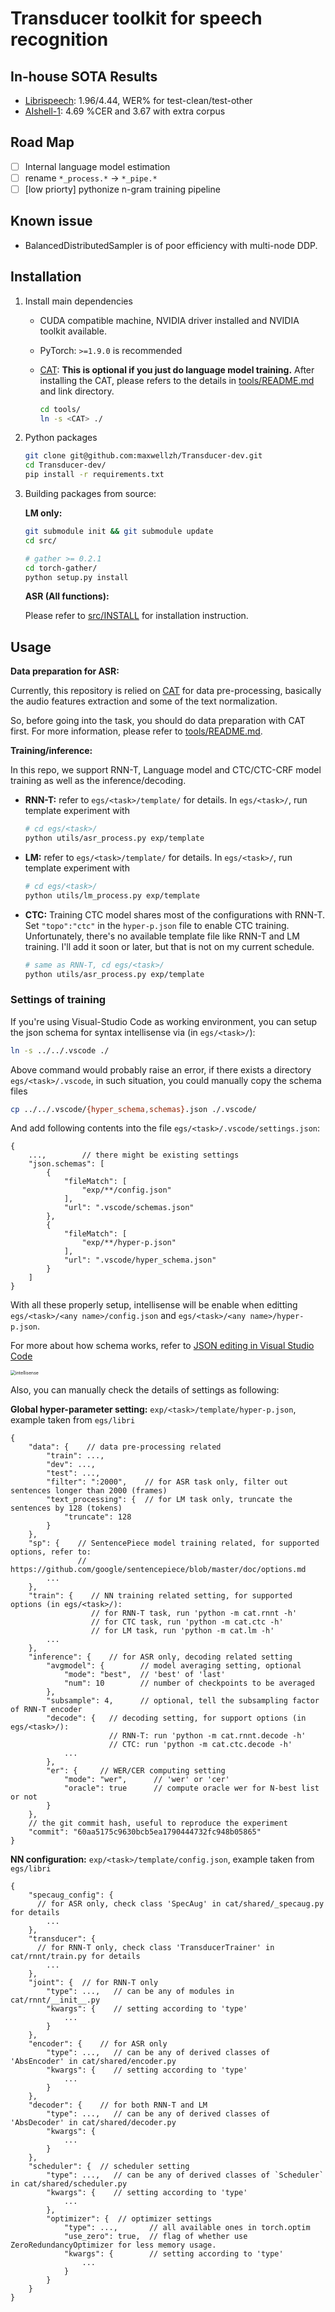 # Transducer toolkit for speech recognition

## In-house SOTA Results 

- [Librispeech](egs/libri): 1.96/4.44, WER% for test-clean/test-other
- [AIshell-1](egs/aishell): 4.69 %CER and 3.67 with extra corpus

## Road Map

- [ ] Internal language model estimation
- [ ] rename `*_process.*` -> `*_pipe.*`
- [ ] \[low priorty\] pythonize n-gram training pipeline

## Known issue

- BalancedDistributedSampler is of poor efficiency with multi-node DDP. 

## Installation

1. Install main dependencies
  
   - CUDA compatible machine, NVIDIA driver installed and NVIDIA toolkit available.
   - PyTorch: `>=1.9.0` is recommended
   - [CAT](https://github.com/thu-spmi/CAT): **This is optional if you just do language model training.** 
      After installing the CAT, please refers to the details in [tools/README.md](tools/README.md)
     and link directory.
     
      ```bash
      cd tools/
      ln -s <CAT> ./
      ```
   
2. Python packages

   ```bash
   git clone git@github.com:maxwellzh/Transducer-dev.git
   cd Transducer-dev/
   pip install -r requirements.txt
   ```

3. Building packages from source:

   **LM only:**
   
   ```bash
   git submodule init && git submodule update
   cd src/
   
   # gather >= 0.2.1
   cd torch-gather/
   python setup.py install
   ```
   
   **ASR (All functions):**
   
   Please refer to [src/INSTALL](src/INSTALL) for installation instruction.

## Usage

**Data preparation for ASR:**

Currently, this repository is relied on [CAT](https://github.com/thu-spmi/CAT) for data pre-processing, basically the audio features extraction and some of the text normalization.

So, before going into the task, you should do data preparation with CAT first. For more information, please refer to [tools/README.md](tools/README.md).

**Training/inference:**

In this repo, we support RNN-T, Language model and CTC/CTC-CRF model training as well as the inference/decoding.

- **RNN-T:** refer to `egs/<task>/template/` for details. In `egs/<task>/`, run template experiment with

  ```bash
  # cd egs/<task>/
  python utils/asr_process.py exp/template
  ```

- **LM:** refer to `egs/<task>/template/` for details. In `egs/<task>/`, run template experiment with

  ```bash
  # cd egs/<task>/
  python utils/lm_process.py exp/template
  ```

- **CTC:** Training CTC model shares most of the configurations with RNN-T. Set `"topo":"ctc"` in the `hyper-p.json` file to enable CTC training.
 Unfortunately, there's no available template file like RNN-T and LM training. 
 I'll add it soon or later, but that is not on my current schedule.

  ```bash
  # same as RNN-T, cd egs/<task>/
  python utils/asr_process.py exp/template
  ```

### Settings of training

If you're using Visual-Studio Code as working environment, you can setup the json schema for syntax intellisense via (in `egs/<task>/`):

```bash
ln -s ../../.vscode ./
```

Above command would probably raise an error, if there exists a directory `egs/<task>/.vscode`, in such situation, you could manually copy the schema files

```bash
cp ../../.vscode/{hyper_schema,schemas}.json ./.vscode/
```

And add following contents into the file `egs/<task>/.vscode/settings.json`:

```
{
    ...,		// there might be existing settings
    "json.schemas": [
        {
            "fileMatch": [
                "exp/**/config.json"
            ],
            "url": ".vscode/schemas.json"
        },
        {
            "fileMatch": [
                "exp/**/hyper-p.json"
            ],
            "url": ".vscode/hyper_schema.json"
        }
    ]
}
```

With all these properly setup, intellisense will be enable when editting `egs/<task>/<any name>/config.json` and `egs/<task>/<any name>/hyper-p.json`.

For more about how schema works, refer to [JSON editing in Visual Studio Code](https://code.visualstudio.com/docs/languages/json)

<img src="assets/intellisense.gif" alt="intellisense" style="zoom:50%;" />
  
Also, you can manually check the details of settings as following:

**Global hyper-parameter setting:** `exp/<task>/template/hyper-p.json`, example taken from `egs/libri`

```
{
    "data": {    // data pre-processing related
        "train": ...,
        "dev": ...,
        "test": ...,
        "filter": ":2000",    // for ASR task only, filter out sentences longer than 2000 (frames)
        "text_processing": {  // for LM task only, truncate the sentences by 128 (tokens)
            "truncate": 128
        }
    },
    "sp": {    // SentencePiece model training related, for supported options, refer to:
               // https://github.com/google/sentencepiece/blob/master/doc/options.md 
        ...
    },
    "train": {    // NN training related setting, for supported options (in egs/<task>/):
                  // for RNN-T task, run 'python -m cat.rnnt -h'
                  // for CTC task, run 'python -m cat.ctc -h'
                  // for LM task, run 'python -m cat.lm -h'
        ...
    },
    "inference": {    // for ASR only, decoding related setting
        "avgmodel": {        // model averaging setting, optional
            "mode": "best",  // 'best' of 'last'
            "num": 10        // number of checkpoints to be averaged
        },
        "subsample": 4,      // optional, tell the subsampling factor of RNN-T encoder
        "decode": {   // decoding setting, for support options (in egs/<task>/):
                      // RNN-T: run 'python -m cat.rnnt.decode -h'
                      // CTC: run 'python -m cat.ctc.decode -h'
            ...
        },
        "er": {		// WER/CER computing setting
            "mode": "wer",		// 'wer' or 'cer'
            "oracle": true		// compute oracle wer for N-best list or not
        }
    },
    // the git commit hash, useful to reproduce the experiment
    "commit": "60aa5175c9630bcb5ea1790444732fc948b05865"
}
```

**NN configuration:** `exp/<task>/template/config.json`, example taken from `egs/libri`

```
{
    "specaug_config": {
      // for ASR only, check class 'SpecAug' in cat/shared/_specaug.py for details
        ...
    },
    "transducer": {
      // for RNN-T only, check class 'TransducerTrainer' in cat/rnnt/train.py for details
        ...
    },
    "joint": {	// for RNN-T only
        "type": ...,   // can be any of modules in cat/rnnt/__init__.py
        "kwargs": {    // setting according to 'type'
            ...
        }
    },
    "encoder": {	// for ASR only
        "type": ...,   // can be any of derived classes of 'AbsEncoder' in cat/shared/encoder.py
        "kwargs": {    // setting according to 'type'
            ...
        }
    },
    "decoder": {	// for both RNN-T and LM
        "type": ...,   // can be any of derived classes of 'AbsDecoder' in cat/shared/decoder.py 
        "kwargs": {
            ...
        }
    },
    "scheduler": {	// scheduler setting
        "type": ...,   // can be any of derived classes of `Scheduler` in cat/shared/scheduler.py
        "kwargs": {    // setting according to 'type'
            ...
        },
        "optimizer": {  // optimizer settings
            "type": ...,       // all available ones in torch.optim
            "use_zero": true,  // flag of whether use ZeroRedundancyOptimizer for less memory usage.
            "kwargs": {        // setting according to 'type'
                ...
            }
        }
    }
}
```

